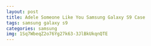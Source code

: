 ```yaml
---
layout: post
title: Adele Someone Like You Samsung Galaxy S9 Case
tags: samsung galaxy s9
categories: samsung
img: 1Sq7WbeqZ2o76Yg27k63-3JlBkUkqnQTE
---
```


